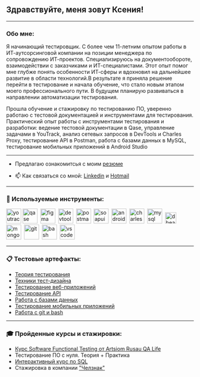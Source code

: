 ## Здравствуйте, меня зовут Ксения!

___

### Обо мне:

Я начинающий тестировщик.
С более чем 11-летним опытом работы в ИТ-аутсорсинговой компании на позиции менеджера по сопровождению ИТ-проектов. Специализируюсь на документообороте, взаимодействии с заказчиками и ИТ-специалистами. Этот опыт помог мне глубже понять особенности ИТ-сферы и вдохновил на дальнейшее развитие в области технологий.В результате я приняла решение перейти в тестирование и начала обучение, что стало новым этапом моего профессионального пути. В будущем планирую развиваться в направлении автоматизации тестирования.

Прошла обучение и стажировку по тестированию ПО, уверенно работаю с тестовой документацией и инструментами для тестирования. Практический опыт работы с инструментами тестирования и разработки: ведение тестовой документации в Qase, управление задачами в YouTrack, анализ сетевых запросов в DevTools и Charles Proxy, тестирование API в Postman, работа с базами данных в MySQL, тестирование мобильных приложений в Android Studio

___


- Предлагаю ознакомитсья с моим [резюме](https://drive.google.com/file/d/12VpfXE_3ZGIB6637eHSITNP4LDW_gGTC/view?usp=sharing)

- 📫 Как связаться со мной: 
[Linkedin](https://www.linkedin.com/in/ksenia-gavrilenko/) и 
[Hotmail](mailto:k.gavrilenko@hotmail.com)

___

### 🔨 Используемые инструменты:

<div>
 
  <img src="https://upload.wikimedia.org/wikipedia/commons/thumb/8/8d/YouTrack_Icon.svg/1024px-YouTrack_Icon.svg.png?20200803082248" title="youtrack" alt="youtrack" width="40" height="40"/>
  <img src="https://luna1.co/eb0187.png" title="qase" alt="qase" width="40" height="40"/>&nbsp
  <img src="https://cdn.jsdelivr.net/gh/devicons/devicon/icons/figma/figma-original.svg" title="figma" alt="figma" width="40" height="40"/>&nbsp
  <img src="https://d33wubrfki0l68.cloudfront.net/38b5c953a4667366685d55db55d057c86db1fc54/a0fdc/static/acae6b24d940347661ca901ea07f47c1/chrome-dev-logo-icon.png" title="devtools" alt="devtools" width="40" height="40"/>&nbsp
  <img src="https://seeklogo.com/images/P/postman-logo-0087CA0D15-seeklogo.com.png" title="postman" alt="postman" width="40" height="40"/>&nbsp
  <img src="https://static0.smartbear.co/smartbearbrand/media/images/home/soapui-icon.svg" title="soapui" alt="soapui" width="40" height="40"/>&nbsp
  <img src="https://cdn.jsdelivr.net/gh/devicons/devicon/icons/androidstudio/androidstudio-original.svg" title="android-studio" alt="android-studio" width="40" height="40"/>&nbsp
  <img src="https://cdn.icon-icons.com/icons2/3053/PNG/512/charles_proxy_macos_bigsur_icon_190302.png" title="charles-proxy" alt="charles-proxy" width="40" height="40"/>&nbsp
  <img src="https://cdn.jsdelivr.net/gh/devicons/devicon/icons/mysql/mysql-original.svg" title="mysql" alt="mysql" width="40" height="40"/>&nbsp
   <img src="https://dbeaver.io/wp-content/uploads/2015/09/beaver-head.png" title="dbeaver" alt="dbeaver" width="30" height="30"/>&nbsp
  <img src="https://cdn.jsdelivr.net/gh/devicons/devicon/icons/mongodb/mongodb-original.svg" title="mongodb" alt="mongodb" width="40" height="40"/>&nbsp
  <img src="https://cdn.jsdelivr.net/gh/devicons/devicon/icons/git/git-original.svg" title="git" alt="git" width="40" height="40"/>&nbsp
  <img src="https://upload.wikimedia.org/wikipedia/commons/thumb/4/4b/Bash_Logo_Colored.svg/1024px-Bash_Logo_Colored.svg.png?20180723054350" title="bash" alt="bash" width="40" height="40"/>&nbsp
  <img src="https://cdn.jsdelivr.net/gh/devicons/devicon/icons/vscode/vscode-original.svg" title="vscode" alt="vscode" width="40" height="40"/>&nbsp
  
</div>


___

### 📋 Тестовые артефакты: 

<ul>
 <li><a href="https://github.com/ksgavrilenko/theory">Теория тестирования</a></li>
 <li><a href="https://github.com/ksgavrilenko/design">Техники тест-дизайна</a></li>
 <li><a href="https://github.com/ksgavrilenko/web-testing">Тестирование веб-приложений</a></li>
 <li><a href="https://github.com/ksgavrilenko/api-testing">Тестирование API</a></li>
 <li><a href="https://github.com/ksgavrilenko/database">Работа с базами данных</a></li>
 <li><a href="https://github.com/ksgavrilenko/mobile-testing">Тестирование мобильных приложений</a></li>
 <li><a href="https://github.com/ksgavrilenko/git_bash">Работа с git и bash</a></li>
</ul>

___

### 🎓 Пройденные курсы и стажировки:
 -  [Курс Software Functional Testing от Artsiom Rusau QA Life](https://drive.google.com/file/d/1OSQgkcfjEmjZpr1OhxCbKNzcziaBvhnt/view?usp=sharing)
 -  Тестирование ПО с нуля. Теория + Практика
 -  [Интерактивный курс по SQL](https://sql-academy.org/ru)
 -  Стажировка в компании ["Челзнак"](https://drive.google.com/file/d/1swgpPkwRalrAxSE2HzUvmJIrf-PkNqtx/view?usp=sharing)


<!--
**ksgavrilenko/ksgavrilenko** is a ✨ _special_ ✨ repository because its `README.md` (this file) appears on your GitHub profile.

Here are some ideas to get you started:

- 🔭 I’m currently working on ...
- 🌱 I’m currently learning ...
- 👯 I’m looking to collaborate on ...
- 🤔 I’m looking for help with ...
- 💬 Ask me about ...
- 📫 How to reach me: ...
- 😄 Pronouns: ...
- ⚡ Fun fact: ...
-->
